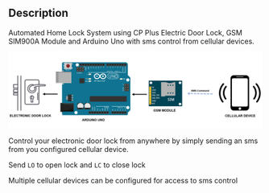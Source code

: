 ## Description
Automated Home Lock System using CP Plus Electric Door Lock, GSM SIM900A Module and Arduino Uno with sms control from cellular devices.

![Figure 1](https://github.com/LSTOAA/Automated-Home-Lock-System/blob/master/HomeLock_sys.png)

Control your electronic door lock from anywhere by simply sending an sms from you configured cellular device.

Send `LO`  to open lock and `LC` to close lock

Multiple cellular devices can be configured for access to sms control
